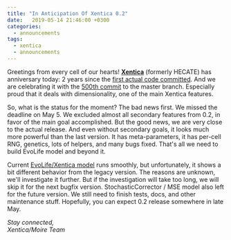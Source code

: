 ```yaml
---
title: "In Anticipation Of Xentica 0.2"
date:   2019-05-14 21:46:00 +0300
categories:
  - announcements
tags:
  - xentica
  - announcements
---
```


Greetings from every cell of our hearts! [**Xentica**][1] (formerly
HECATE) has anniversary today: 2 years since the [first actual code
committed][2]. And we are celebrating it with the [500th commit][3] to
the master branch. Especially proud that it deals with dimensionality,
one of the main Xentica features.

So, what is the status for the moment? The bad news first. We missed
the deadline on May 5. We excluded almost all secondary features from
0.2, in favor of the main goal accomplished. But the good news, we are
very close to the actual release. And even without secondary goals, it
looks much more powerful than the last version. It has
meta-parameters, it has per-cell RNG, genetics, lots of helpers, and
many bugs fixed. That's all we need to build EvoLife model and beyond
it.

Current [EvoLife/Xentica model][4] runs smoothly, but unfortunately, it
shows a bit different behavior from the legacy version. The reasons
are unknown, we'll investigate it further. But if the investigation
will take too long, we will skip it for the next bugfix
version. StochasticCorrector / MSE model also left for the future
version. We still need to finish tests, docs, and other maintenance
stuff. Hopefully, you can expect 0.2 release somewhere in late May.

*Stay connected,<br />
Xentica/Moire Team*

[1]: https://github.com/a5kin/xentica
[2]: https://github.com/a5kin/xentica/commit/fdf8911a46e8d0854d4eca5732fa8a60504fd43b
[3]: https://github.com/a5kin/xentica/commit/f80bf7b7caea96e625e3975666768042a465ba15
[4]: https://github.com/a5kin/xentica/blob/master/examples/evolife.py
